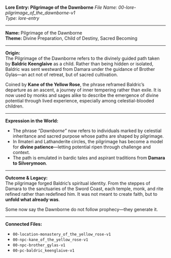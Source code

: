 **Lore Entry: Pilgrimage of the Dawnborne**
*File Name: 00-lore-pilgrimage_of_the_dawnborne-v1*  
*Type: lore-entry*

---

**Name:** Pilgrimage of the Dawnborne  
**Theme:** Divine Preparation, Child of Destiny, Sacred Becoming

---

**Origin:**  
The Pilgrimage of the Dawnborne refers to the divinely guided path taken by **Baldric Keenglaive** as a child. Rather than being hidden or isolated, Baldric was sent westward from Damara under the guidance of Brother Gylas—an act not of retreat, but of sacred cultivation.

Coined by **Kane of the Yellow Rose**, the phrase reframed Baldric’s departure as an ascent, a journey of inner tempering rather than exile. It is now used by monks and sages alike to describe the emergence of divine potential through lived experience, especially among celestial-blooded children.

---

**Expression in the World:**  
- The phrase *“Dawnborne”* now refers to individuals marked by celestial inheritance and sacred purpose whose paths are shaped by pilgrimage.  
- In Ilmateri and Lathanderite circles, the pilgrimage has become a model for **divine patience**—letting potential ripen through challenge and context.  
- The path is emulated in bardic tales and aspirant traditions from **Damara to Silverymoon**.

---

**Outcome & Legacy:**  
The pilgrimage forged Baldric’s spiritual identity. From the steppes of Damara to the sanctuaries of the Sword Coast, each temple, monk, and rite refined rather than redefined him. It was not meant to create faith, but to **unfold what already was**.

Some now say the Dawnborne do not follow prophecy—they generate it.

---

**Connected Files:**  
- `00-location-monastery_of_the_yellow_rose-v1`  
- `00-npc-kane_of_the_yellow_rose-v1`  
- `00-npc-brother_gylas-v1`  
- `00-pc-baldric_keenglaive-v1`
